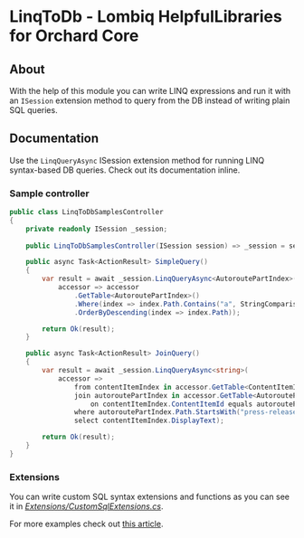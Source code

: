 # LinqToDb - Lombiq HelpfulLibraries for Orchard Core



## About

With the help of this module you can write LINQ expressions and run it with an `ISession` extension method to query from the DB instead of writing plain SQL queries.


## Documentation

Use the `LinqQueryAsync` ISession extension method for running LINQ syntax-based DB queries. Check out its documentation inline.

### Sample controller

```csharp
public class LinqToDbSamplesController
{
    private readonly ISession _session;
        
    public LinqToDbSamplesController(ISession session) => _session = session;

    public async Task<ActionResult> SimpleQuery()
    {
        var result = await _session.LinqQueryAsync<AutoroutePartIndex>(
            accessor => accessor
                .GetTable<AutoroutePartIndex>()
                .Where(index => index.Path.Contains("a", StringComparison.OrdinalIgnoreCase))
                .OrderByDescending(index => index.Path));

        return Ok(result);
    }

    public async Task<ActionResult> JoinQuery()
    {
        var result = await _session.LinqQueryAsync<string>(
            accessor =>
                from contentItemIndex in accessor.GetTable<ContentItemIndex>()
                join autoroutePartIndex in accessor.GetTable<AutoroutePartIndex>()
                    on contentItemIndex.ContentItemId equals autoroutePartIndex.ContentItemId
                where autoroutePartIndex.Path.StartsWith("press-release/", StringComparison.OrdinalIgnoreCase)
                select contentItemIndex.DisplayText);

        return Ok(result);
    }
}
```

### Extensions

You can write custom SQL syntax extensions and functions as you can see it in *[Extensions/CustomSqlExtensions.cs](Extensions/CustomSqlExtensions.cs)*.

For more examples check out [this article](http://blog.linq2db.com/2016/06/how-to-teach-linq-to-db-convert-custom.html).
